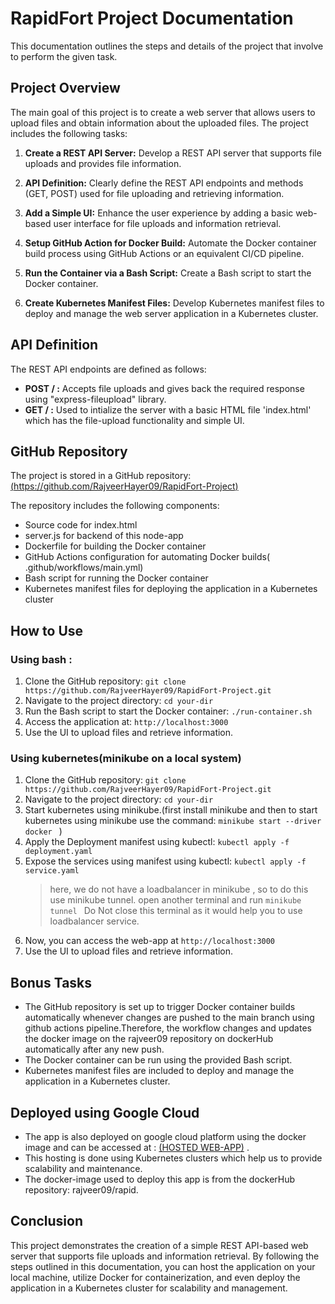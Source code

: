# RapidFort Project Documentation

This documentation outlines the steps and details of the project that involve to perform the given task. 

## Project Overview

The main goal of this project is to create a web server that allows users to upload files and obtain information about the uploaded files. The project includes the following tasks:

1. **Create a REST API Server:** Develop a REST API server that supports file uploads and provides file information.

2. **API Definition:** Clearly define the REST API endpoints and methods (GET, POST) used for file uploading and retrieving information.

3. **Add a Simple UI:** Enhance the user experience by adding a basic web-based user interface for file uploads and information retrieval.

4. **Setup GitHub Action for Docker Build:** Automate the Docker container build process using GitHub Actions or an equivalent CI/CD pipeline.

5. **Run the Container via a Bash Script:** Create a Bash script to start the Docker container.

6. **Create Kubernetes Manifest Files:** Develop Kubernetes manifest files to deploy and manage the web server application in a Kubernetes cluster.

## API Definition

The REST API endpoints are defined as follows:

- **POST / :** Accepts file uploads and gives back the required response using "express-fileupload" library.
- **GET / :**  Used to intialize the server with a basic HTML file 'index.html' which has the file-upload functionality and simple UI.

## GitHub Repository

The project is stored in a GitHub repository: [(https://github.com/RajveerHayer09/RapidFort-Project)](https://github.com/RajveerHayer09/RapidFort-Project)

The repository includes the following components:

- Source code for index.html
- server.js for backend of this node-app
- Dockerfile for building the Docker container
- GitHub Actions configuration for automating Docker builds( .github/workflows/main.yml)
- Bash script for running the Docker container
- Kubernetes manifest files for deploying the application in a Kubernetes cluster

## How to Use
### Using bash :
1. Clone the GitHub repository: `git clone https://github.com/RajveerHayer09/RapidFort-Project.git`
2. Navigate to the project directory: `cd your-dir`
3. Run the Bash script to start the Docker container: `./run-container.sh`
4. Access the application at: `http://localhost:3000`
5. Use the UI to upload files and retrieve information.

### Using kubernetes(minikube on a local system)
1. Clone the GitHub repository: `git clone https://github.com/RajveerHayer09/RapidFort-Project.git`
2. Navigate to the project directory: `cd your-dir`
3. Start kubernetes using minikube.(first install minikube and then to start kubernetes using minikube use the command: ```minikube start --driver docker ``` )
4. Apply the Deployment manifest using kubectl: ```kubectl apply -f deployment.yaml```
5. Expose the services using manifest using kubectl: ```kubectl apply -f service.yaml```
   >here, we do not have a loadbalancer in minikube , so to do this use minikube tunnel.
   >open another terminal and run ```minikube tunnel ```
   >Do Not close this terminal as it would help you to use loadbalancer service.
6. Now, you can access the web-app at `http://localhost:3000`
7. Use the UI to upload files and retrieve information.


## Bonus Tasks

- The GitHub repository is set up to trigger Docker container builds automatically whenever changes are pushed to the main branch using github actions pipeline.Therefore, the workflow changes and updates the docker image on the rajveer09 repository on dockerHub automatically after any new push.
- The Docker container can be run using the provided Bash script.
- Kubernetes manifest files are included to deploy and manage the application in a Kubernetes cluster.

## Deployed using Google Cloud
- The app is also deployed on google cloud platform using the docker image and can be accessed at : [(HOSTED WEB-APP)](http://35.197.130.99:3000/) .
- This hosting is done using Kubernetes clusters which help us to provide scalability and maintenance.
- The docker-image used to deploy this app is from the dockerHub repository: rajveer09/rapid.
  

## Conclusion

This project demonstrates the creation of a simple REST API-based web server that supports file uploads and information retrieval. By following the steps outlined in this documentation, you can host the application on your local machine, utilize Docker for containerization, and even deploy the application in a Kubernetes cluster for scalability and management.
